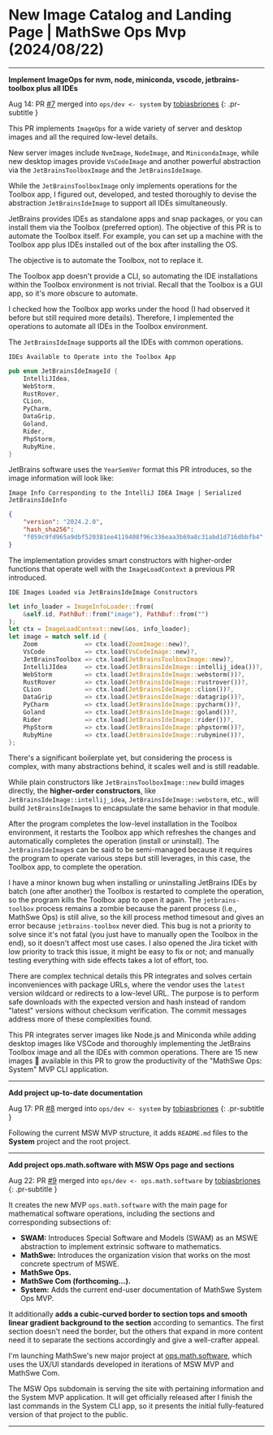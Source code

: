<!-- Copyright (c) 2024 Tobias Briones. All rights reserved. -->
<!-- SPDX-License-Identifier: CC-BY-4.0 -->
<!-- This file is part of https://github.com/tobiasbriones/blog -->

# New Image Catalog and Landing Page | MathSwe Ops Mvp (2024/08/22)

---

**Implement ImageOps for nvm, node, miniconda, vscode, jetbrains-toolbox plus all IDEs**

Aug 14: PR [#7](https://github.com/mathswe-ops/mathswe-ops---mvp/pull/7) merged into `ops/dev <- system` by [tobiasbriones](https://github.com/tobiasbriones)
{: .pr-subtitle }

This PR implements `ImageOps` for a wide variety of server and desktop images
and all the required low-level details.

New server images include `NvmImage`, `NodeImage`, and `MinicondaImage`, while
new desktop images provide `VsCodeImage` and another powerful abstraction via
the `JetBrainsToolboxImage` and the `JetBrainsIdeImage`.

While the `JetBrainsToolboxImage` only implements operations for the Toolbox
app, I figured out, developed, and tested thoroughly to devise the abstraction
`JetBrainsIdeImage` to support all IDEs simultaneously.

JetBrains provides IDEs as standalone apps and snap packages, or you can install
them via the Toolbox (preferred option). The objective of this PR is to automate
the Toolbox itself. For example, you can set up a machine with the Toolbox app
plus IDEs installed out of the box after installing the OS.

The objective is to automate the Toolbox, not to replace it.

The Toolbox app doesn't provide a CLI, so automating the IDE installations
within the Toolbox environment is not trivial. Recall that the Toolbox is a GUI
app, so it's more obscure to automate.

I checked how the Toolbox app works under the hood (I had observed it before but
still required more details). Therefore, I implemented the operations to
automate all IDEs in the Toolbox environment.

The `JetBrainsIdeImage` supports all the IDEs with common operations.

`IDEs Available to Operate into the Toolbox App`

```rust
pub enum JetBrainsIdeImageId {
    IntelliJIdea,
    WebStorm,
    RustRover,
    CLion,
    PyCharm,
    DataGrip,
    Goland,
    Rider,
    PhpStorm,
    RubyMine,
}
```

JetBrains software uses the `YearSemVer` format this PR introduces, so the image
information will look like:

`Image Info Corresponding to the IntelliJ IDEA Image | Serialized
JetBrainsIdeInfo`

```json
{
    "version": "2024.2.0",
    "hash_sha256":
    "f059c9fd965a9dbf520381ee4119408f96c336eaa3b69a8c31abd1d716dbbfb4"
}
```

The implementation provides smart constructors with higher-order functions that
operate well with the `ImageLoadContext` a previous PR introduced.

`IDE Images Loaded via JetBrainsIdeImage Constructors`

```rust
let info_loader = ImageInfoLoader::from(
    &self.id, PathBuf::from("image"), PathBuf::from("")
);
let ctx = ImageLoadContext::new(&os, info_loader);
let image = match self.id {
    Zoom             => ctx.load(ZoomImage::new)?,
    VsCode           => ctx.load(VsCodeImage::new)?,
    JetBrainsToolbox => ctx.load(JetBrainsToolboxImage::new)?,
    IntelliJIdea     => ctx.load(JetBrainsIdeImage::intellij_idea())?,
    WebStorm         => ctx.load(JetBrainsIdeImage::webstorm())?,
    RustRover        => ctx.load(JetBrainsIdeImage::rustrover())?,
    CLion            => ctx.load(JetBrainsIdeImage::clion())?,
    DataGrip         => ctx.load(JetBrainsIdeImage::datagrip())?,
    PyCharm          => ctx.load(JetBrainsIdeImage::pycharm())?,
    Goland           => ctx.load(JetBrainsIdeImage::goland())?,
    Rider            => ctx.load(JetBrainsIdeImage::rider())?,
    PhpStorm         => ctx.load(JetBrainsIdeImage::phpstorm())?,
    RubyMine         => ctx.load(JetBrainsIdeImage::rubymine())?,
};
```

There's a significant boilerplate yet, but considering the process is complex,
with many abstractions behind, it scales well and is still readable.

While plain constructors like `JetBrainsToolboxImage::new` build images
directly, the **higher-order constructors**, like
`JetBrainsIdeImage::intellij_idea`, `JetBrainsIdeImage::webstorm`, etc.,
will build `JetBrainsIdeImage`s to encapsulate the same behavior in that module.

After the program completes the low-level installation in the Toolbox
environment, it restarts the Toolbox app which refreshes the changes and
automatically completes the operation (install or uninstall). The
`JetBrainsIdeImage`s can be said to be semi-managed because it requires the
program to operate various steps but still leverages, in this case, the Toolbox
app, to complete the operation.

I have a minor known bug when installing or uninstalling JetBrains IDEs by batch
(one after another) the Toolbox is restarted to complete the operation, so the
program kills the Toolbox app to open it again. The `jetbrains-toolbox` process
remains a zombie because the parent process (i.e., MathSwe Ops) is still alive,
so the kill process method timesout and gives an error because
`jetbrains-toolbox` never died. This bug is not a priority to solve since it's
not fatal (you just have to manually open the Toolbox in the end), so it doesn't
affect most use cases. I also opened the Jira ticket with low priority to track
this issue, it might be easy to fix or not; and manually testing everything with
side effects takes a lot of effort, too.

There are complex technical details this PR integrates and solves certain
inconveniences with package URLs, where the vendor uses the `latest` version
wildcard or redirects to a low-level URL. The purpose is to perform safe
downloads with the expected version and hash instead of random "latest" versions
without checksum verification. The commit messages address more of these
complexities found.

This PR integrates server images like Node.js and Miniconda while adding desktop
images like VSCode and thoroughly implementing the JetBrains Toolbox image and
all the IDEs with common operations. There are 15 new images 🎉 available in
this PR to grow the productivity of the "MathSwe Ops: System" MVP CLI
application.

---

**Add project up-to-date documentation**

Aug 17: PR [#8](https://github.com/mathswe-ops/mathswe-ops---mvp/pull/8) merged into `ops/dev <- system` by [tobiasbriones](https://github.com/tobiasbriones)
{: .pr-subtitle }

Following the current MSW MVP structure, it adds `README.md` files to the
**System** project and the root project.


---

**Add project ops.math.software with MSW Ops page and sections**

Aug 22: PR [#9](https://github.com/mathswe-ops/mathswe-ops---mvp/pull/9) merged into `ops/dev <- ops.math.software` by [tobiasbriones](https://github.com/tobiasbriones)
{: .pr-subtitle }

It creates the new MVP `ops.math.software` with the main page for mathematical
software operations, including the sections and corresponding subsections of:
- **SWAM:** Introduces Special Software and Models (SWAM) as an MSWE abstraction
to implement extrinsic software to mathematics.
- **MathSwe:** Introduces the organization vision that works on the most
concrete spectrum of MSWE.
- **MathSwe Ops.**
- **MathSwe Com (forthcoming...).**
- **System:** Adds the current end-user documentation of MathSwe System Ops MVP.

It additionally **adds a cubic-curved border to section tops and smooth linear
gradient background to the section** according to semantics. The first section
doesn't need the border, but the others that expand in more content need it to
separate the sections accordingly and give a well-crafter appeal.

I'm launching MathSwe's new major project at
[ops.math.software](https://ops.math.software), which uses the UX/UI standards
developed in iterations of MSW MVP and MathSwe Com.

The MSW Ops subdomain is serving the site with pertaining information and the
System MVP application. It will get officially released after I finish the last
commands in the System CLI app, so it presents the initial fully-featured
version of that project to the public.

---
